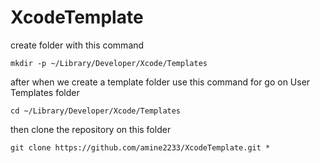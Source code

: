 # XcodeTemplate

create folder with this command
    
    mkdir -p ~/Library/Developer/Xcode/Templates

after when we create a template folder use this command for go on User Templates folder

    cd ~/Library/Developer/Xcode/Templates

then clone the repository on this folder
    
    git clone https://github.com/amine2233/XcodeTemplate.git *